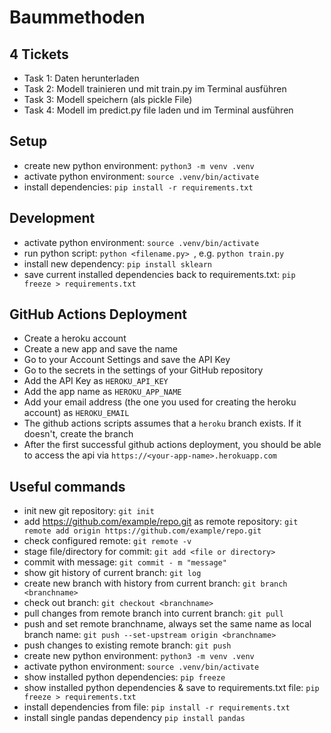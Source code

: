# Baummethoden

## 4 Tickets

- Task 1: Daten herunterladen
- Task 2: Modell trainieren und mit train.py im Terminal ausführen
- Task 3: Modell speichern (als pickle File)
- Task 4: Modell im predict.py file laden und im Terminal ausführen

## Setup

- create new python environment: `python3 -m venv .venv`
- activate python environment: `source .venv/bin/activate`
- install dependencies: `pip install -r requirements.txt`

## Development

- activate python environment: `source .venv/bin/activate`
- run python script: `python <filename.py> `, e.g. `python train.py`
- install new dependency: `pip install sklearn`
- save current installed dependencies back to requirements.txt: `pip freeze > requirements.txt`

## GitHub Actions Deployment

- Create a heroku account
- Create a new app and save the name
- Go to your Account Settings and save the API Key
- Go to the secrets in the settings of your GitHub repository
- Add the API Key as `HEROKU_API_KEY`
- Add the app name as `HEROKU_APP_NAME`
- Add your email address (the one you used for creating the heroku account) as `HEROKU_EMAIL`
- The github actions scripts assumes that a `heroku` branch exists. If it doesn't, create the branch
- After the first successful github actions deployment, you should be able to access the api via `https://<your-app-name>.herokuapp.com`

## Useful commands

- init new git repository: `git init`
- add https://github.com/example/repo.git as remote repository:
  `git remote add origin https://github.com/example/repo.git`
- check configured remote: `git remote -v`
- stage file/directory for commit: `git add <file or directory>`
- commit with message: `git commit - m "message"`
- show git history of current branch: `git log`
- create new branch with history from current branch: `git branch <branchname>`
- check out branch: `git checkout <branchname>`
- pull changes from remote branch into current branch: `git pull`
- push and set remote branchname, always set the same name as local branch name:
  `git push --set-upstream origin <branchname>`
- push changes to existing remote branch: `git push`
- create new python environment: `python3 -m venv .venv`
- activate python environment: `source .venv/bin/activate`
- show installed python dependencies: `pip freeze`
- show installed python dependencies & save to requirements.txt file:
  `pip freeze > requirements.txt`
- install dependencies from file: `pip install -r requirements.txt`
- install single pandas dependency `pip install pandas`

